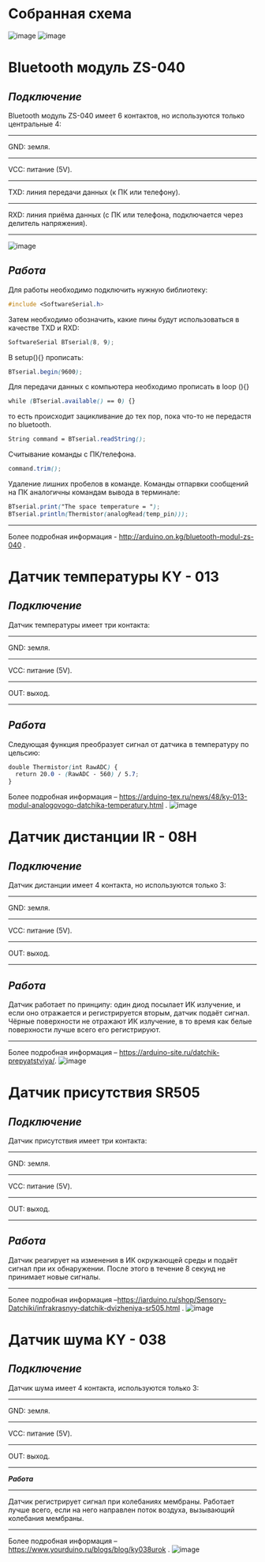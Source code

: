**Собранная схема**
=====================
![image](https://github.com/Xxproner/Arduino_blue/assets/150460572/ad86f6d5-ee8d-4752-bd5f-be4fd41f4340)
![image](https://github.com/Xxproner/Arduino_blue/assets/150460572/a7f55eb9-e0ed-4546-a50e-1773c4ac6045)

**Bluetooth модуль ZS-040**
=====================

***Подключение***
-----------------------------------
Bluetooth модуль ZS-040 имеет 6 контактов, но используются только центральные 4:
***
GND: земля.
***
VCC: питание (5V).
***
TXD: линия передачи данных (к ПК или телефону).
***
RXD: линия приёма данных (с ПК или телефона, подключается через делитель напряжения).
***
![image](https://github.com/Xxproner/Arduino_blue/assets/150460572/b0461996-025d-4988-b49e-ef48d474af4a)

***Работа***
-----------------------------------
Для работы необходимо подключить нужную библиотеку:
```scss /*
#include <SoftwareSerial.h>
```
Затем необходимо обозначить, какие пины будут использоваться в качестве
TXD и RXD: 
```scss /*
SoftwareSerial BTserial(8, 9);
``` 
В setup(){} прописать:
```scss /*
BTserial.begin(9600);
```
Для передачи данных с компьютера необходимо прописать в loop (){} 
```scss /*
while (BTserial.available() == 0) {}
```
то есть происходит зацикливание до тех пор, пока что-то не передастя по bluetooth. 
```scss /*
String command = BTserial.readString();
``` 
Считывание команды с ПК/телефона. 
```scss /*
command.trim();
```
Удаление лишних пробелов в команде. 
Команды отпарвки сообщений на ПК аналогичны командам вывода в терминале: 
```scss /*
BTserial.print("The space temperature = ");
BTserial.println(Thermistor(analogRead(temp_pin)));
```
***
Более подробная информация - http://arduino.on.kg/bluetooth-modul-zs-040 .

**Датчик температуры KY - 013**
=====================
***Подключение***
-----------------------------------
Датчик температуры имеет три контакта:
***
GND: земля.
***
VCC: питание (5V).
***
OUT: выход.
***

***Работа***
-----------------------------------
Следующая функция преобразует сигнал от датчика в температуру по цельсию: 
```scss /*
double Thermistor(int RawADC) {
  return 20.0 - (RawADC - 560) / 5.7;
}
```
Более подробная информация – https://arduino-tex.ru/news/48/ky-013-modul-analogovogo-datchika-temperatury.html .
![image](https://github.com/Xxproner/Arduino_blue/assets/150460572/ab738b3e-e58a-4d22-ae03-0ee3328c49ca)

**Датчик дистанции IR - 08H**
=====================
***Подключение***
-----------------------------------
Датчик дистанции имеет 4 контакта, но используются только 3:
***
GND: земля.
***
VCC: питание (5V).
***
OUT: выход.
***

***Работа***
-----------------------------------
Датчик работает по принципу: один диод посылает ИК излучение, и если оно отражается и регистрируется вторым, датчик подаёт сигнал. Чёрные поверхности не отражают ИК излучение, в то время как белые поверхности лучше всего его регистрируют.
***
Более подробная информация –  https://arduino-site.ru/datchik-prepyatstviya/.
![image](https://github.com/Xxproner/Arduino_blue/assets/150460572/c373e8c2-4313-4068-8925-9aceafcbbd42)

**Датчик присутствия SR505**
=====================
***Подключение***
-----------------------------------
Датчик присутствия имеет три контакта:
***
GND: земля.
***
VCC: питание (5V).
***
OUT: выход.
***
***Работа***
-----------------------------------
Датчик реагирует на изменения в ИК окружающей среды и подаёт сигнал при их обнаружении. После этого в течение 8 секунд не принимает новые сигналы.
***
Более подробная информация –https://iarduino.ru/shop/Sensory-Datchiki/infrakrasnyy-datchik-dvizheniya-sr505.html .
![image](https://github.com/Xxproner/Arduino_blue/assets/150460572/5eb9093f-3b23-4ad1-b699-bfb6d6eee738)

**Датчик шума KY - 038**
=====================
***Подключение***
-----------------------------------
Датчик шума имеет 4 контакта, используются только 3:
***
GND: земля.
***
VCC: питание (5V).
***
OUT: выход.
***
***Работа***

-----------------------------------
Датчик регистрирует сигнал при колебаниях мембраны. Работает лучше всего, если на него направлен поток воздуха, вызывающий колебания мембраны.
***
Более подробная информация – https://www.yourduino.ru/blogs/blog/ky038urok .
![image](https://github.com/Xxproner/Arduino_blue/assets/150460572/7a82e408-f419-4296-b724-b9189a7fb1b0)

